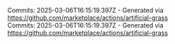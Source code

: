 Commits: 2025-03-06T16:15:19.397Z - Generated via https://github.com/marketplace/actions/artificial-grass
<br>
Commits: 2025-03-06T16:15:19.397Z - Generated via https://github.com/marketplace/actions/artificial-grass
<br>
